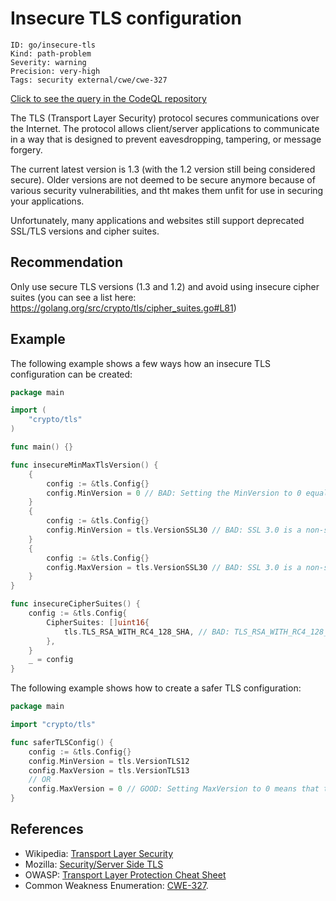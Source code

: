 # Insecure TLS configuration

```
ID: go/insecure-tls
Kind: path-problem
Severity: warning
Precision: very-high
Tags: security external/cwe/cwe-327

```
[Click to see the query in the CodeQL repository](https://github.com/github/codeql-go/tree/main/ql/src/Security/CWE-327/InsecureTLS.ql)

The TLS (Transport Layer Security) protocol secures communications over the Internet. The protocol allows client/server applications to communicate in a way that is designed to prevent eavesdropping, tampering, or message forgery.

The current latest version is 1.3 (with the 1.2 version still being considered secure). Older versions are not deemed to be secure anymore because of various security vulnerabilities, and tht makes them unfit for use in securing your applications.

Unfortunately, many applications and websites still support deprecated SSL/TLS versions and cipher suites.


## Recommendation
Only use secure TLS versions (1.3 and 1.2) and avoid using insecure cipher suites (you can see a list here: https://golang.org/src/crypto/tls/cipher_suites.go#L81)


## Example
The following example shows a few ways how an insecure TLS configuration can be created:


```go
package main

import (
	"crypto/tls"
)

func main() {}

func insecureMinMaxTlsVersion() {
	{
		config := &tls.Config{}
		config.MinVersion = 0 // BAD: Setting the MinVersion to 0 equals to choosing the lowest supported version (i.e. SSL3.0)
	}
	{
		config := &tls.Config{}
		config.MinVersion = tls.VersionSSL30 // BAD: SSL 3.0 is a non-secure version of the protocol; it's not safe to use it as MinVersion.
	}
	{
		config := &tls.Config{}
		config.MaxVersion = tls.VersionSSL30 // BAD: SSL 3.0 is a non-secure version of the protocol; it's not safe to use it as MaxVersion.
	}
}

func insecureCipherSuites() {
	config := &tls.Config{
		CipherSuites: []uint16{
			tls.TLS_RSA_WITH_RC4_128_SHA, // BAD: TLS_RSA_WITH_RC4_128_SHA is one of the non-secure cipher suites; it's not safe to be used.
		},
	}
	_ = config
}

```
The following example shows how to create a safer TLS configuration:


```go
package main

import "crypto/tls"

func saferTLSConfig() {
	config := &tls.Config{}
	config.MinVersion = tls.VersionTLS12
	config.MaxVersion = tls.VersionTLS13
	// OR
	config.MaxVersion = 0 // GOOD: Setting MaxVersion to 0 means that the highest version available in the package will be used.
}

```

## References
* Wikipedia: [Transport Layer Security](https://en.wikipedia.org/wiki/Transport_Layer_Security)
* Mozilla: [Security/Server Side TLS](https://wiki.mozilla.org/Security/Server_Side_TLS)
* OWASP: [Transport Layer Protection Cheat Sheet](https://cheatsheetseries.owasp.org/cheatsheets/Transport_Layer_Protection_Cheat_Sheet.html)
* Common Weakness Enumeration: [CWE-327](https://cwe.mitre.org/data/definitions/327.html).